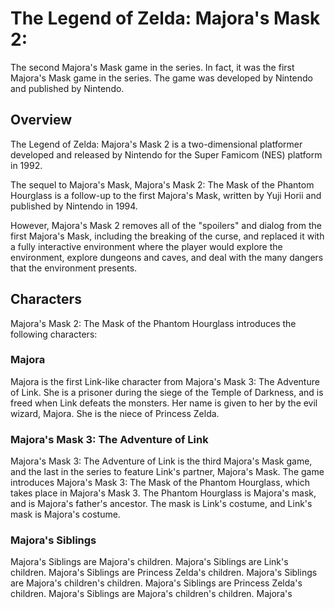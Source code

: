 # The Legend of Zelda: Majora's Mask 2:

The second Majora's Mask game in the series. In fact, it was the first Majora's Mask game in the series. The game was developed by Nintendo and published by Nintendo.

## Overview

The Legend of Zelda: Majora's Mask 2 is a two-dimensional platformer developed and released by Nintendo for the Super Famicom (NES) platform in 1992.

The sequel to Majora's Mask, Majora's Mask 2: The Mask of the Phantom Hourglass is a follow-up to the first Majora's Mask, written by Yuji Horii and published by Nintendo in 1994.

However, Majora's Mask 2 removes all of the "spoilers" and dialog from the first Majora's Mask, including the breaking of the curse, and replaced it with a fully interactive environment where the player would explore the environment, explore dungeons and caves, and deal with the many dangers that the environment presents.

## Characters

Majora's Mask 2: The Mask of the Phantom Hourglass introduces the following characters:

### Majora

Majora is the first Link-like character from Majora's Mask 3: The Adventure of Link. She is a prisoner during the siege of the Temple of Darkness, and is freed when Link defeats the monsters. Her name is given to her by the evil wizard, Majora. She is the niece of Princess Zelda.

### Majora's Mask 3: The Adventure of Link

Majora's Mask 3: The Adventure of Link is the third Majora's Mask game, and the last in the series to feature Link's partner, Majora's Mask. The game introduces Majora's Mask 3: The Mask of the Phantom Hourglass, which takes place in Majora's Mask 3. The Phantom Hourglass is Majora's mask, and is Majora's father's ancestor. The mask is Link's costume, and Link's mask is Majora's costume.

### Majora's Siblings

Majora's Siblings are Majora's children. Majora's Siblings are Link's children. Majora's Siblings are Princess Zelda's children. Majora's Siblings are Majora's children's children. Majora's Siblings are Princess Zelda's children. Majora's Siblings are Majora's children's children. Majora's